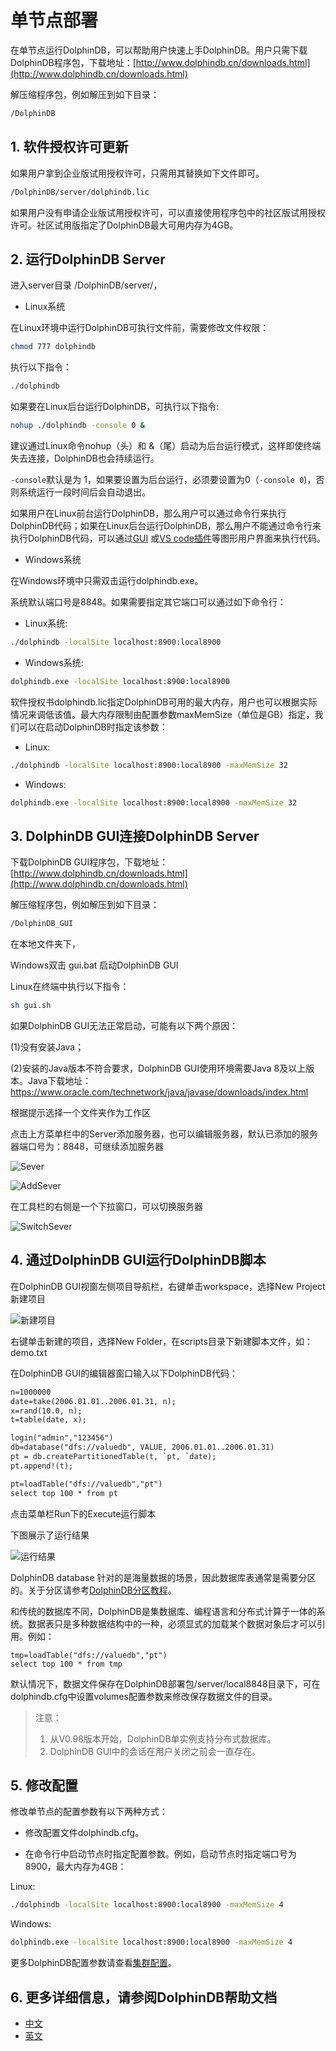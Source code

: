 # 单节点部署

在单节点运行DolphinDB，可以帮助用户快速上手DolphinDB。用户只需下载DolphinDB程序包，下载地址：[http://www.dolphindb.cn/downloads.html](http://www.dolphindb.cn/downloads.html)

解压缩程序包，例如解压到如下目录：

```sh
/DolphinDB
```

## 1. 软件授权许可更新

如果用户拿到企业版试用授权许可，只需用其替换如下文件即可。

```sh
/DolphinDB/server/dolphindb.lic
```

如果用户没有申请企业版试用授权许可，可以直接使用程序包中的社区版试用授权许可。社区试用版指定了DolphinDB最大可用内存为4GB。

## 2. 运行DolphinDB Server

进入server目录 /DolphinDB/server/，

- Linux系统

在Linux环境中运行DolphinDB可执行文件前，需要修改文件权限：

```sh
chmod 777 dolphindb
```

执行以下指令：

```sh
./dolphindb
```

如果要在Linux后台运行DolphinDB，可执行以下指令:

```sh
nohup ./dolphindb -console 0 &
```

建议通过Linux命令nohup（头）和 &（尾）启动为后台运行模式，这样即使终端失去连接，DolphinDB也会持续运行。

`-console`默认是为 1，如果要设置为后台运行，必须要设置为0（`-console 0`)，否则系统运行一段时间后会自动退出。

如果用户在Linux前台运行DolphinDB，那么用户可以通过命令行来执行DolphinDB代码；如果在Linux后台运行DolphinDB，那么用户不能通过命令行来执行DolphinDB代码，可以通过[GUI](http://www.dolphindb.cn/cn/gui/GUIGetStarted.html) 或[VS code插件](vscode_extension.md)等图形用户界面来执行代码。

- Windows系统

在Windows环境中只需双击运行dolphindb.exe。

系统默认端口号是8848。如果需要指定其它端口可以通过如下命令行：

- Linux系统:

```sh
./dolphindb -localSite localhost:8900:local8900
```

- Windows系统:

```sh
dolphindb.exe -localSite localhost:8900:local8900
```

软件授权书dolphindb.lic指定DolphinDB可用的最大内存，用户也可以根据实际情况来调低该值。最大内存限制由配置参数maxMemSize（单位是GB）指定，我们可以在启动DolphinDB时指定该参数：

- Linux:

```sh
./dolphindb -localSite localhost:8900:local8900 -maxMemSize 32
```

- Windows:

```sh
dolphindb.exe -localSite localhost:8900:local8900 -maxMemSize 32
```

## 3. DolphinDB GUI连接DolphinDB Server

下载DolphinDB GUI程序包，下载地址：[http://www.dolphindb.cn/downloads.html](http://www.dolphindb.cn/downloads.html)

解压缩程序包，例如解压到如下目录：

```sh
/DolphinDB_GUI
```

在本地文件夹下，

Windows双击 gui.bat 启动DolphinDB GUI

Linux在终端中执行以下指令：

```sh
sh gui.sh
```

如果DolphinDB GUI无法正常启动，可能有以下两个原因：

(1)没有安装Java；

(2)安装的Java版本不符合要求，DolphinDB GUI使用环境需要Java 8及以上版本。Java下载地址：https://www.oracle.com/technetwork/java/javase/downloads/index.html

根据提示选择一个文件夹作为工作区

点击上方菜单栏中的Server添加服务器，也可以编辑服务器，默认已添加的服务器端口号为：8848，可继续添加服务器

![Sever](images/single_GUI_server.png)

![AddSever](images/single_GUI_addserver.PNG)

在工具栏的右侧是一个下拉窗口，可以切换服务器

![SwitchSever](images/single_GUI_tool.png)

## 4. 通过DolphinDB GUI运行DolphinDB脚本

在DolphinDB GUI视窗左侧项目导航栏，右键单击workspace，选择New Project新建项目

![新建项目](images/single_GUI_newproject.PNG)

右键单击新建的项目，选择New Folder，在scripts目录下新建脚本文件，如：demo.txt

在DolphinDB GUI的编辑器窗口输入以下DolphinDB代码：

```txt
n=1000000
date=take(2006.01.01..2006.01.31, n);
x=rand(10.0, n);
t=table(date, x);

login("admin","123456")
db=database("dfs://valuedb", VALUE, 2006.01.01..2006.01.31)
pt = db.createPartitionedTable(t, `pt, `date);
pt.append!(t);

pt=loadTable("dfs://valuedb","pt")
select top 100 * from pt
```

点击菜单栏Run下的Execute运行脚本

下图展示了运行结果

![运行结果](images/single_GUI.PNG)

DolphinDB database 针对的是海量数据的场景，因此数据库表通常是需要分区的。关于分区请参考[DolphinDB分区教程](database.md)。

和传统的数据库不同，DolphinDB是集数据库、编程语言和分布式计算于一体的系统。数据表只是多种数据结构中的一种，必须显式的加载某个数据对象后才可以引用。例如：

```
tmp=loadTable("dfs://valuedb","pt")
select top 100 * from tmp
```

默认情况下，数据文件保存在DolphinDB部署包/server/local8848目录下，可在dolphindb.cfg中设置volumes配置参数来修改保存数据文件的目录。

> 注意：
> 1. 从V0.98版本开始，DolphinDB单实例支持分布式数据库。
> 2. DolphinDB GUI中的会话在用户关闭之前会一直存在。

## 5. 修改配置

修改单节点的配置参数有以下两种方式：

- 修改配置文件dolphindb.cfg。

- 在命令行中启动节点时指定配置参数。例如，启动节点时指定端口号为8900，最大内存为4GB：

Linux:

```sh
./dolphindb -localSite localhost:8900:local8900 -maxMemSize 4
```

Windows:

```sh
dolphindb.exe -localSite localhost:8900:local8900 -maxMemSize 4
```

更多DolphinDB配置参数请查看[集群配置](https://www.dolphindb.cn/cn/help/ClusterSetup.html)。

## 6. 更多详细信息，请参阅DolphinDB帮助文档

- [中文](https://www.dolphindb.cn/cn/help/index.html)
- [英文](http://dolphindb.com/help/)